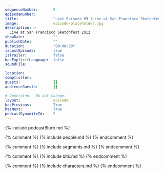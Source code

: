 ```yaml
---
sequenceNumber:       9
episodeNumber:        
title:                "Lost Episode #9 (Live at San Francisco Sketchfest 2012)"
image:                episode-placeholder.jpg
description: >
  Live at San Francisco Sketchfest 2012
showDate:             ""
publishDate:          ""
duration:             "00:00:00"
isLostEpisode:        true
isTrailer:            false
hasExplicitLanguage:  false
soundFile:            

location:             
comptroller:          
guests:               []
audienceGuests:       []

# Generated.  Do not change:
layout:               episode
hasPrevious:          True
hasNext:              True
podcastDynamiteId:    9
---
```


{% include podcastBlurb.md %}

{% comment %}
{% include people.md %}
{% endcomment %}

{% comment %}
{% include segments.md %}
{% endcomment %}

{% comment %}
{% include bits.md %}
{% endcomment %}

{% comment %}
{% include characters.md %}
{% endcomment %}
